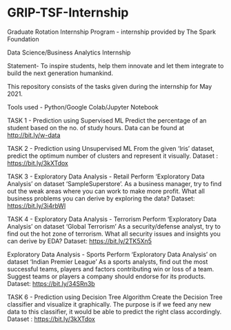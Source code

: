 # GRIP-TSF-Internship
Graduate Rotation Internship Program - internship provided by The Spark Foundation 

Data Science/Business Analytics Internship


Statement- To inspire students, help them innovate and let them integrate to build the next generation humankind.

This repository consists of the tasks given during the internship for May 2021. 

Tools used - Python/Google Colab/Jupyter Notebook

TASK 1 - Prediction using Supervised ML
Predict the percentage of an student based on the no. of study hours.
Data can be found at http://bit.ly/w-data


TASK 2 - Prediction using Unsupervised ML
From the given ‘Iris’ dataset, predict the optimum number of clusters and represent it visually.
Dataset : https://bit.ly/3kXTdox


TASK 3 - Exploratory Data Analysis - Retail
Perform ‘Exploratory Data Analysis’ on dataset ‘SampleSuperstore’.
As a business manager, try to find out the weak areas where you can work to make more profit.
What all business problems you can derive by exploring the data?
Dataset: https://bit.ly/3i4rbWl


TASK 4 - Exploratory Data Analysis - Terrorism
Perform ‘Exploratory Data Analysis’ on dataset ‘Global Terrorism’
As a security/defense analyst, try to find out the hot zone of terrorism.
What all security issues and insights you can derive by EDA?
Dataset: https://bit.ly/2TK5Xn5


Exploratory Data Analysis - Sports
Perform ‘Exploratory Data Analysis’ on dataset ‘Indian Premier League’
As a sports analysts, find out the most successful teams, players and factors contributing win or loss of a team.
Suggest teams or players a company should endorse for its products.
Dataset: https://bit.ly/34SRn3b


TASK 6 - Prediction using Decision Tree Algorithm
Create the Decision Tree classifier and visualize it graphically.
The purpose is if we feed any new data to this classifier, it would be able to predict the right class accordingly.
Dataset : https://bit.ly/3kXTdox
